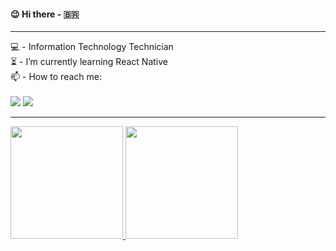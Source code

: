 #### :wink: Hi there - :brazil:

<hr>

<div style="display: inline_block"> 
  💻 - Information Technology Technician <br>
  ⏳ - I’m currently learning React Native <br>
  📫 - How to reach me:
</div>

<div style="display: inline_block"><br>
  <a  href = "mailto:contatogustavolopezflores@gmail.com"><img src="https://img.shields.io/badge/-Gmail-%23333?style=for-the-badge&logo=gmail&logoColor=white" target="_blank"></a>
  <a href="https://www.linkedin.com/in/gustavo-lopez-flores-7575301a9/" target="_blank"><img src="https://img.shields.io/badge/-LinkedIn-%230077B5?style=for-the-badge&logo=linkedin&logoColor=white" target="_blank"></a>
</div>

<hr>

<div>
  <a href="https://github.com/Gustavo-Lopez-Flores">
  <img height="180em" src="https://github-readme-stats.vercel.app/api?username=Gustavo-Lopez-Flores&show_icons=true&theme=aura&include_all_commits=true&count_private=true"/>
  <img height="180em" src="https://github-readme-stats.vercel.app/api/top-langs/?username=Gustavo-Lopez-Flores&layout=compact&langs_count=7&theme=aura"/>
</div>

<!--
**Gustavo-Lopez-Flores/Gustavo-Lopez-Flores** is a ✨ _special_ ✨ repository because its `README.md` (this file) appears on your GitHub profile.
Here are some ideas to get you started:
- 🔭 I’m currently working on ...
- 🌱 I’m currently learning ...
- 👯 I’m looking to collaborate on ...
- 🤔 I’m looking for help with ...
- 💬 Ask me about ...
- 📫 How to reach me: ...
- 😄 Pronouns: ...
- ⚡ Fun fact: ...
-->
